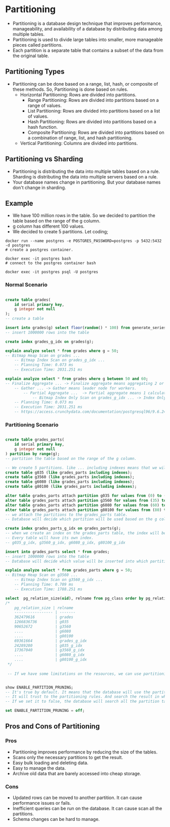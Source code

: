 # Partitioning
- Partitioning is a database design technique that improves performance, manageability, and availability of a database by distributing data among multiple tables.
- Partitioning is used to divide large tables into smaller, more manageable pieces called partitions.
- Each partition is a separate table that contains a subset of the data from the original table.


## Partitioning Types
- Partitioning can be done based on a range, list, hash, or composite of these methods. So, Partitioning is done based on rules.
  - Horizontal Partitioning: Rows are divided into partitions.
    - Range Partitioning: Rows are divided into partitions based on a range of values.
    - List Partitioning: Rows are divided into partitions based on a list of values.
    - Hash Partitioning: Rows are divided into partitions based on a hash function.
    - Composite Partitioning: Rows are divided into partitions based on a combination of range, list, and hash partitioning.
  - Vertical Partitioning: Columns are divided into partitions.

## Partitioning vs Sharding
- Partitioning is distributing the data into multiple tables based on a rule. Sharding is distributing the data into multiple servers based on a rule.
- Your database names change in partitioning. But your database names don't change in sharding.

## Example
- We have 100 million rows in the table. So we decided to partition the table based on the range of the g column.
- g column has different 100 values.
- We decided to create 5 partitions. Let coding;

``` schell
docker run --name postgres -e POSTGRES_PASSWORD=postgres -p 5432:5432 -d postgres
# create a postgres container.

docker exec -it postgres bash
# connect to the postgres container bash

docker exec -it postgres psql -U postgres
```

### Normal Scenario

```sql

create table grades(
    id serial primary key,
    g integer not null
);
-- create a table

insert into grades(g) select floor(random() * 100) from generate_series(1, 10000000);
-- insert 1000000 rows into the table

create index grades_g_idx on grades(g);

explain analyze select * from grades where g = 50;
-- Bitmap Heap Scan on grades ...
    -- Bitmap Index Scan on grades_g_idx ...
    -- Planning Time: 0.073 ms
    -- Execution Time: 2031.251 ms

explain analyze select * from grades where g between 50 and 60;
-- Finalize Aggregate ... -> Finalize aggregate means aggregating 2 or more stages.
    -- Gather ... -> Gather means leader node for workers.
        -- Partial Aggregate ...  -> Partial aggregate means 1 calculator stage.
            -- Bitmap Index Only Scan on grades_g_idx ... -> Index Only Scan means that the database used only the index to get the result.
    -- Planning Time: 0.073 ms
    -- Execution Time: 2031.251 ms
    -- https://access.crunchydata.com/documentation/postgresql96/9.6.24/parallel-plans.html
```

### Partitioning Scenario

```sql

create table grades_parts(
    id serial primary key,
    g integer not null
) partition by range(g);
-- partition the table based on the range of the g column.

-- We create 5 partitions. like ... including indexes means that we will copy the indexes of the grades_parts table.
create table g035 (like grades_parts including indexes);
create table g3560 (like grades_parts including indexes);
create table g6080 (like grades_parts including indexes);
create table g80100 (like grades_parts including indexes);

alter table grades_parts attach partition g035 for values from (0) to (35);
alter table grades_parts attach partition g3560 for values from (35) to (60);
alter table grades_parts attach partition g6080 for values from (60) to (80);
alter table grades_parts attach partition g80100 for values from (80) to (100);
-- we attach the partitions to the grades_parts table.
-- Database will decide which partition will be used based on the g column.

create index grades_parts_g_idx on grades_parts(g);
-- when we create an index on the grades_parts table, the index will be created on the partitions with partition table specific.
-- Every table will have its own index.
-- g035_g_idx, g3560_g_idx, g6080_g_idx, g80100_g_idx

insert into grades_parts select * from grades;
-- insert 1000000 rows into the table
-- Database will decide which value will be inserted into which partition based on the g column.

explain analyze select * from grades_parts where g = 50;
-- Bitmap Heap Scan on g3560 ...
    -- Bitmap Index Scan on g3560_g_idx ...
    -- Planning Time: 0.709 ms
    -- Execution Time: 1788.251 ms

select  pg_relation_size(oid), relname from pg_class order by pg_relation_size(oid) desc;
/*
    pg_relation_size | relname
    ----------------- | -------
    362479616         | grades
    1266836736        | g035
    90652672          | g3560
    ....              | g6080
    ....              | g80100
    69361664          | grades_g_idx
    24289280          | g035_g_idx
    17367040          | g3560_g_idx
    ....              | g6080_g_idx
    ....              | g80100_g_idx
 */
 
 -- If we have some limitations on the resources, we can use partitioning to reduce the size of the tables.


show ENABLE_PARTITION_PRUNING;
-- It's true by default. It means that the database will use the partitioning to get the result.
-- It will trust to the partitioning rules. And search the result in which partition table based on the partitioning rules.
-- If we set it to false, the database will search all the partition tables to get the result.

set ENABLE_PARTITION_PRUNING = off;
```

## Pros and Cons of Partitioning

### Pros
- Partitioning improves performance by reducing the size of the tables.
- Scans only the necessary partitions to get the result.
- Easy bulk loading and deleting data.
- Easy to manage the data.
- Archive old data that are barely accessed into cheap storage.

### Cons
- Updated rows can be moved to another partition. It can cause performance issues or fails.
- Inefficient queries can be run on the database. It can cause scan all the partitions.
- Schema changes can be hard to manage.
